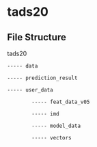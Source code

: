 # tads20

## File Structure
tads20
   
    ----- data
    
    ----- prediction_result
    
    ----- user_data
            
            ----- feat_data_v05
            
            ----- imd
            
            ----- model_data

            ----- vectors
                    
    
